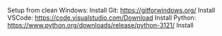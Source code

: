 Setup from clean Windows:
Install Git: https://gitforwindows.org/
Install VSCode: https://code.visualstudio.com/Download
Install Python: https://www.python.org/downloads/release/python-3121/
Install
